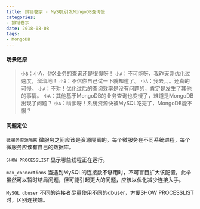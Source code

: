 ```yaml
---
title: 排错卷宗 - MySQL引发MongoDB查询慢
categories:
- 排错卷宗
date: 2018-08-08  
tags:
- MongoDB
---
```

#### 场景还原
>`小B`：小A，你X业务的查询还是很慢呀！
>`小A`：不可能呀，我昨天刚优化过速度，溜溜地！
>`小B`：不信你自己试一下就知道了。
>`小A`：我去。。。还真的可慢。
>`小A`：不对！优化过后的查询效率是没有问题的，肯定是发生了其他的事情。
>`小A`：其他基于MongoDB的业务查询也变慢了，难道是MongoDB出现了问题？
>`小A`：啃爹呀！系统资源快被MySQL吃完了，MongoDB能不慢？

#### 问题定位
`微服务资源隔离`
微服务之间应该是资源隔离的。每个微服务在不同系统进程，每个微服务应该有自己的数据库。

`SHOW PROCESSLIST`
显示哪些线程正在运行。

`max_connections`
当遇到MySQL的连接数不够用时，不可盲目扩大该配置。此举虽然可以暂时结局问题，但可能引起更大的问题，应该以优化减少连接入手。

`MySQL dbuser`
不同的连接者尽量使用不同的dbuser，方便SHOW PROCESSLIST时，区别连接端。
